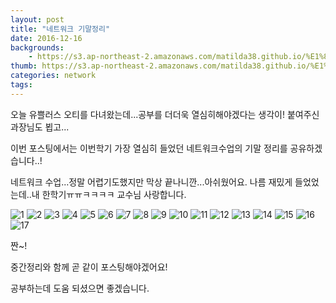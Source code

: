 ```yaml
---
layout: post
title: "네트워크 기말정리"
date: 2016-12-16
backgrounds:
    - https://s3.ap-northeast-2.amazonaws.com/matilda38.github.io/%E1%84%92%E1%85%A1...jpg
thumb: https://s3.ap-northeast-2.amazonaws.com/matilda38.github.io/%E1%84%80%E1%85%B1%E1%84%8B%E1%85%A7%E1%86%B8.jpeg
categories: network
tags:
---
```

오늘 유쁠러스 오티를 다녀왔는데...공부를 더더욱 열심히해야겠다는 생각이! 붙여주신 과장님도 뵙고...

이번 포스팅에서는 이번학기 가장 열심히 들었던 네트워크수업의 기말 정리를 공유하겠습니다..!

네트워크 수업...정말 어렵기도했지만 막상 끝나니깐...아쉬웠어요. 나름 재밌게 들었었는데..내 한학기ㅠㅠㅋㅋㅋㅋ 교수님 사랑합니다.


![1](https://s3.ap-northeast-2.amazonaws.com/matilda38.github.io/1.png)
![2](https://s3.ap-northeast-2.amazonaws.com/matilda38.github.io/2.png)
![3](https://s3.ap-northeast-2.amazonaws.com/matilda38.github.io/3.png)
![4](https://s3.ap-northeast-2.amazonaws.com/matilda38.github.io/4.png)
![5](https://s3.ap-northeast-2.amazonaws.com/matilda38.github.io/5.png)
![6](https://s3.ap-northeast-2.amazonaws.com/matilda38.github.io/6.png)
![7](https://s3.ap-northeast-2.amazonaws.com/matilda38.github.io/7.png)
![8](https://s3.ap-northeast-2.amazonaws.com/matilda38.github.io/8.png)
![9](https://s3.ap-northeast-2.amazonaws.com/matilda38.github.io/9.png)
![10](https://s3.ap-northeast-2.amazonaws.com/matilda38.github.io/10.png)
![11](https://s3.ap-northeast-2.amazonaws.com/matilda38.github.io/11.png)
![12](https://s3.ap-northeast-2.amazonaws.com/matilda38.github.io/12.png)
![13](https://s3.ap-northeast-2.amazonaws.com/matilda38.github.io/13.png)
![14](https://s3.ap-northeast-2.amazonaws.com/matilda38.github.io/14.png)
![15](https://s3.ap-northeast-2.amazonaws.com/matilda38.github.io/15.png)
![16](https://s3.ap-northeast-2.amazonaws.com/matilda38.github.io/16.png)
![17](https://s3.ap-northeast-2.amazonaws.com/matilda38.github.io/17.png)


짠~!

중간정리와 함께 곧 같이 포스팅해야겠어요!

공부하는데 도움 되셨으면 좋겠습니다.